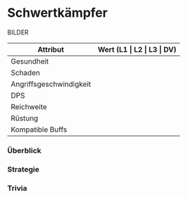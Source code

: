 # Schwertkämpfer

BILDER

| Attribut                | Wert (L1 \| L2 \| L3 \| DV) |
| ----------------------- | --------------------------- |
| Gesundheit              |                             |
| Schaden                 |                             |
| Angriffsgeschwindigkeit |                             |
| DPS                     |                             |
| Reichweite              |                             |
| Rüstung                 |                             |
| Kompatible Buffs        |                             |

### Überblick

### Strategie

### Trivia
